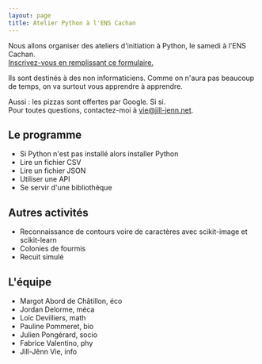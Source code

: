 ```yaml
---
layout: page
title: Atelier Python à l'ENS Cachan
---
```


Nous allons organiser des ateliers d'initiation à Python, le samedi à l'ENS Cachan.  
[Inscrivez-vous en remplissant ce formulaire.](https://docs.google.com/forms/d/15qKrO3gec_67iDKGm9LxJIIVyfLZ5V3YnqMQUZYRO4k/viewform)

Ils sont destinés à des non informaticiens. Comme on n'aura pas beaucoup de temps, on va surtout vous apprendre à apprendre.

Aussi : les pizzas sont offertes par Google. Si si.  
Pour toutes questions, contactez-moi à [vie@jill-jenn.net](mailto:vie@jill-jenn.net).

## Le programme

- Si Python n'est pas installé alors installer Python
- Lire un fichier CSV
- Lire un fichier JSON
- Utiliser une API
- Se servir d'une bibliothèque

## Autres activités

- Reconnaissance de contours voire de caractères avec scikit-image et scikit-learn
- Colonies de fourmis
- Recuit simulé

## L'équipe

- Margot Abord de Châtillon, éco
- Jordan Delorme, méca
- Loïc Devilliers, math
- Pauline Pommeret, bio
- Julien Pongérard, socio
- Fabrice Valentino, phy
- Jill-Jênn Vie, info
